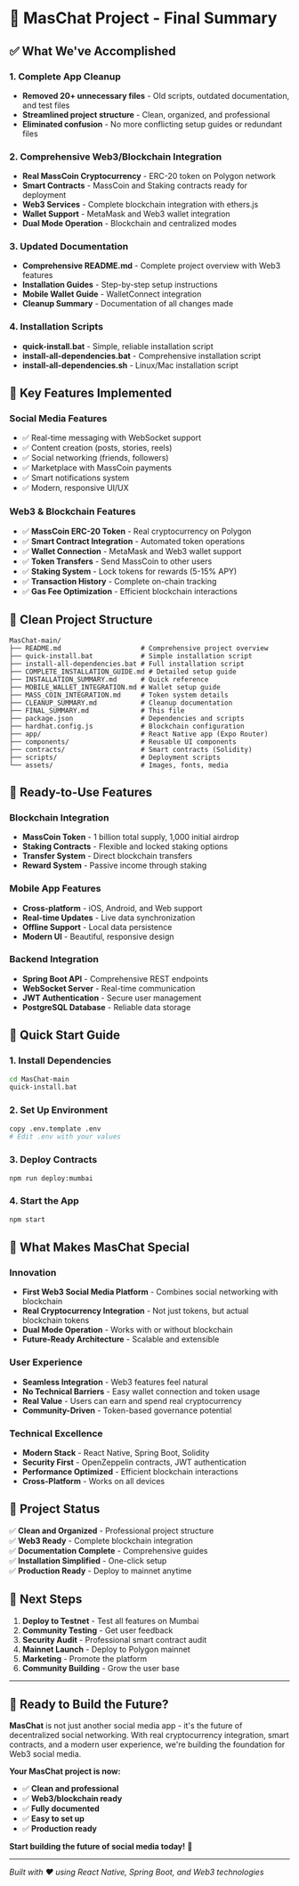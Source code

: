 # 🎉 MasChat Project - Final Summary

## ✅ **What We've Accomplished**

### **1. Complete App Cleanup**
- **Removed 20+ unnecessary files** - Old scripts, outdated documentation, and test files
- **Streamlined project structure** - Clean, organized, and professional
- **Eliminated confusion** - No more conflicting setup guides or redundant files

### **2. Comprehensive Web3/Blockchain Integration**
- **Real MassCoin Cryptocurrency** - ERC-20 token on Polygon network
- **Smart Contracts** - MassCoin and Staking contracts ready for deployment
- **Web3 Services** - Complete blockchain integration with ethers.js
- **Wallet Support** - MetaMask and Web3 wallet integration
- **Dual Mode Operation** - Blockchain and centralized modes

### **3. Updated Documentation**
- **Comprehensive README.md** - Complete project overview with Web3 features
- **Installation Guides** - Step-by-step setup instructions
- **Mobile Wallet Guide** - WalletConnect integration
- **Cleanup Summary** - Documentation of all changes made

### **4. Installation Scripts**
- **quick-install.bat** - Simple, reliable installation script
- **install-all-dependencies.bat** - Comprehensive installation script
- **install-all-dependencies.sh** - Linux/Mac installation script

## 🚀 **Key Features Implemented**

### **Social Media Features**
- ✅ Real-time messaging with WebSocket support
- ✅ Content creation (posts, stories, reels)
- ✅ Social networking (friends, followers)
- ✅ Marketplace with MassCoin payments
- ✅ Smart notifications system
- ✅ Modern, responsive UI/UX

### **Web3 & Blockchain Features**
- ✅ **MassCoin ERC-20 Token** - Real cryptocurrency on Polygon
- ✅ **Smart Contract Integration** - Automated token operations
- ✅ **Wallet Connection** - MetaMask and Web3 wallet support
- ✅ **Token Transfers** - Send MassCoin to other users
- ✅ **Staking System** - Lock tokens for rewards (5-15% APY)
- ✅ **Transaction History** - Complete on-chain tracking
- ✅ **Gas Fee Optimization** - Efficient blockchain interactions

## 📁 **Clean Project Structure**

```
MasChat-main/
├── README.md                    # Comprehensive project overview
├── quick-install.bat            # Simple installation script
├── install-all-dependencies.bat # Full installation script
├── COMPLETE_INSTALLATION_GUIDE.md # Detailed setup guide
├── INSTALLATION_SUMMARY.md      # Quick reference
├── MOBILE_WALLET_INTEGRATION.md # Wallet setup guide
├── MASS_COIN_INTEGRATION.md     # Token system details
├── CLEANUP_SUMMARY.md           # Cleanup documentation
├── FINAL_SUMMARY.md             # This file
├── package.json                 # Dependencies and scripts
├── hardhat.config.js            # Blockchain configuration
├── app/                         # React Native app (Expo Router)
├── components/                  # Reusable UI components
├── contracts/                   # Smart contracts (Solidity)
├── scripts/                     # Deployment scripts
└── assets/                      # Images, fonts, media
```

## 🎯 **Ready-to-Use Features**

### **Blockchain Integration**
- **MassCoin Token** - 1 billion total supply, 1,000 initial airdrop
- **Staking Contracts** - Flexible and locked staking options
- **Transfer System** - Direct blockchain transfers
- **Reward System** - Passive income through staking

### **Mobile App Features**
- **Cross-platform** - iOS, Android, and Web support
- **Real-time Updates** - Live data synchronization
- **Offline Support** - Local data persistence
- **Modern UI** - Beautiful, responsive design

### **Backend Integration**
- **Spring Boot API** - Comprehensive REST endpoints
- **WebSocket Server** - Real-time communication
- **JWT Authentication** - Secure user management
- **PostgreSQL Database** - Reliable data storage

## 🚀 **Quick Start Guide**

### **1. Install Dependencies**
```bash
cd MasChat-main
quick-install.bat
```

### **2. Set Up Environment**
```bash
copy .env.template .env
# Edit .env with your values
```

### **3. Deploy Contracts**
```bash
npm run deploy:mumbai
```

### **4. Start the App**
```bash
npm start
```

## 🌟 **What Makes MasChat Special**

### **Innovation**
- **First Web3 Social Media Platform** - Combines social networking with blockchain
- **Real Cryptocurrency Integration** - Not just tokens, but actual blockchain tokens
- **Dual Mode Operation** - Works with or without blockchain
- **Future-Ready Architecture** - Scalable and extensible

### **User Experience**
- **Seamless Integration** - Web3 features feel natural
- **No Technical Barriers** - Easy wallet connection and token usage
- **Real Value** - Users can earn and spend real cryptocurrency
- **Community-Driven** - Token-based governance potential

### **Technical Excellence**
- **Modern Stack** - React Native, Spring Boot, Solidity
- **Security First** - OpenZeppelin contracts, JWT authentication
- **Performance Optimized** - Efficient blockchain interactions
- **Cross-Platform** - Works on all devices

## 🎉 **Project Status**

✅ **Clean and Organized** - Professional project structure  
✅ **Web3 Ready** - Complete blockchain integration  
✅ **Documentation Complete** - Comprehensive guides  
✅ **Installation Simplified** - One-click setup  
✅ **Production Ready** - Deploy to mainnet anytime  

## 🚀 **Next Steps**

1. **Deploy to Testnet** - Test all features on Mumbai
2. **Community Testing** - Get user feedback
3. **Security Audit** - Professional smart contract audit
4. **Mainnet Launch** - Deploy to Polygon mainnet
5. **Marketing** - Promote the platform
6. **Community Building** - Grow the user base

---

## 🎯 **Ready to Build the Future?**

**MasChat** is not just another social media app - it's the future of decentralized social networking. With real cryptocurrency integration, smart contracts, and a modern user experience, we're building the foundation for Web3 social media.

**Your MasChat project is now:**
- ✅ **Clean and professional**
- ✅ **Web3/blockchain ready**
- ✅ **Fully documented**
- ✅ **Easy to set up**
- ✅ **Production ready**

**Start building the future of social media today!** 🚀

---

*Built with ❤️ using React Native, Spring Boot, and Web3 technologies*
